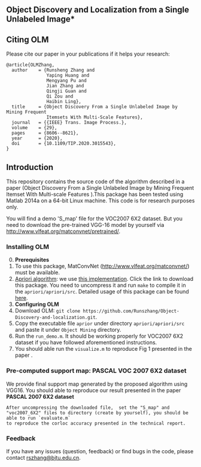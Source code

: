 ## Object Discovery and Localization from a Single Unlabeled Image*

## Citing OLM
Please cite our paper in your publications if it helps your research:
```
@article{OLMZhang,
  author    = {Runsheng Zhang and
               Yaping Huang and
               Mengyang Pu and
               Jian Zhang and
               Qingji Guan and
               Qi Zou and
               Haibin Ling},
  title     = {Object Discovery From a Single Unlabeled Image by Mining Frequent
               Itemsets With Multi-Scale Features},
  journal   = {{IEEE} Trans. Image Process.},
  volume    = {29},
  pages     = {8606--8621},
  year      = {2020},
  doi       = {10.1109/TIP.2020.3015543}, 
}
```


## Introduction
This repository contains the source code of the algorithm described in a  paper (Object Discovery From a Single Unlabeled Image by Mining Frequent Itemset With Multi-scale Features ).This package has been tested using Matlab 2014a on a 64-bit Linux machine. This code is for research purposes only. 

You will find a demo 'S_map' file for the VOC2007 6X2 dataset. But you need to download the 
pre-trained VGG-16 model by yourself via http://www.vlfeat.org/matconvnet/pretrained/.

### Installing OLM
0. **Prerequisites** 
 0. To use this package, MatConvNet (http://www.vlfeat.org/matconvnet/) must be available.
 0. [Apriori algorithm](http://en.wikipedia.org/wiki/Apriori_algorithm): we use [this implementation](http://www.borgelt.net/src/apriori.tar.gz). Click the link to download this package. You need 
    to uncompress it and run `make` to compile it in the `apriori/apriori/src`. 
    Detailed usage of this package can be found [here](http://www.borgelt.net/doc/apriori/apriori.html).
 0. **Configuring OLM**
 0. Download OLM: `git clone https://github.com/Runszhang/Object-Discovery-and-localization.git`.
 0. Copy the executable file `aprior` under directory `apriori/apriori/src` and paste it under `Object Mining` directory.    
 0. Run the `run_demo.m`. It should be working properly for VOC2007 6X2 dataset if you have followed aforementioned instructions. 
 0. You should able run the `visualize.m` to reproduce Fig 1 presented in the paper . 
### Pre-computed support map: PASCAL VOC 2007 6X2 dataset
We provide final support map generated by the proposed algorithm using VGG16.
You should able to reproduce our result presented in the paper 
**PASCAL 2007 6X2 dataset**
    
    After uncompressing the downloaded file,  set the "S_map" and "voc2007_6X2" files to directory (create by yourself), you should be able to run `evaluate.m`
    to reproduce the corloc accuracy presented in the technical report.  


### Feedback

If you have any issues (question, feedback) or find bugs in the code, please contact rszhang@bjtu.edu.cn.


